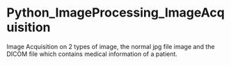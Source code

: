 # Python_ImageProcessing_ImageAcquisition
Image Acquisition on 2 types of image, the normal jpg file image and the DICOM file which contains medical information of a patient.
